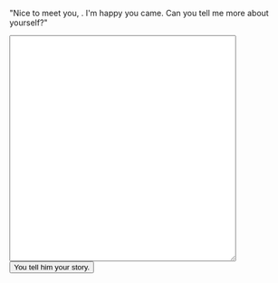 "Nice to meet you, <span id="name"></span>. I'm happy you came. Can you tell me more about yourself?"

<form target="/about-you-thanks">
    <div class="centered">
        <textarea id="story" style="width: 100%; max-width: 400px; height: 400px;"></textarea>
        <br />
        <button type="submit">You tell him your story.</button>
    </div>
</form>

<script>
    const urlParams = new URLSearchParams(window.location.search);
    const name = urlParams.get('name'); const nameElement = document.getElementById("name"); nameElement.innerHTML = name;
</script>
